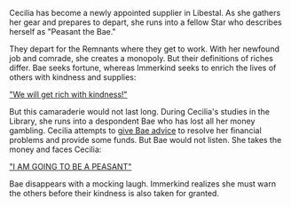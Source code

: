 <!-- title: Enemy -->
<!-- relationship: Enemy -->

Cecilia has become a newly appointed supplier in Libestal. As she gathers her gear and prepares to depart, she runs into a fellow Star who describes herself as "Peasant the Bae."

They depart for the Remnants where they get to work. With her newfound job and comrade, she creates a monopoly. But their definitions of riches differ. Bae seeks fortune, whereas Immerkind seeks to enrich the lives of others with kindness and supplies:

["We will get rich with kindness!"](#embed:https://www.youtube.com/live/cyLsX20esBE?si=98NttHZqZvCyfV3K&t=5215)

But this camaraderie would not last long. During Cecilia's studies in the Library, she runs into a despondent Bae who has lost all her money gambling. Cecilia attempts to [give Bae advice](https://www.youtube.com/live/cyLsX20esBE?si=KpxqsgufX3tkxSra&t=8052) to resolve her financial problems and provide some funds. But Bae would not listen. She takes the money and faces Cecilia:

["I AM GOING TO BE A PEASANT"](#embed:https://www.youtube.com/live/cyLsX20esBE?t=8105s)

Bae disappears with a mocking laugh. Immerkind realizes she must warn the others before their kindness is also taken for granted.
